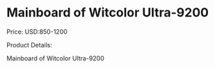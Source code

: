 # Mainboard of Witcolor Ultra-9200

Price: USD:850-1200

Product Details:

Mainboard of Witcolor Ultra-9200